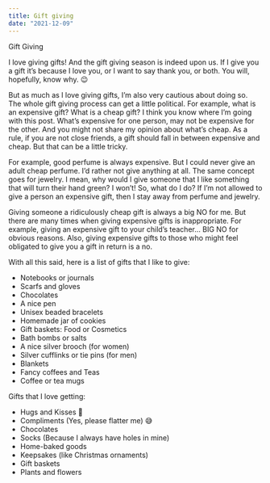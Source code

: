 ```yaml
---
title: Gift giving
date: "2021-12-09"
---
```


Gift Giving

I love giving gifts! And the gift giving season is indeed upon us. If I give you a gift it’s because I love you, or I want to say thank you, or both. You will, hopefully, know why. 😉

But as much as I love giving gifts, I’m also very cautious about doing so. The whole gift giving process can get a little political. For example, what is an expensive gift? What is a cheap gift? 
I think you know where I’m going with this post. What’s expensive for one person, may not be expensive for the other. And you might not share my opinion about what’s cheap. As a rule, if you are not close friends, a gift should fall in between expensive and cheap. But that can be a little tricky. 

For example, good perfume is always expensive. But I could never give an adult cheap perfume. I’d rather not give anything at all. The same concept goes for jewelry. I mean, why would I give someone that I like something that will turn their hand green? I won’t!  So, what do I do? If I’m not allowed to give a person an expensive gift, then I stay away from perfume and jewelry. 

Giving someone a ridiculously cheap gift is always a big NO for me. But there are many times when giving expensive gifts is inappropriate. For example, giving an expensive gift to your child’s teacher… BIG NO for obvious reasons. Also, giving expensive gifts to those who might feel obligated to give you a gift in return is a no. 

With all this said, here is a list of gifts that I like to give:

* Notebooks or journals
* Scarfs and gloves
* Chocolates
* A nice pen
* Unisex beaded bracelets 
* Homemade jar of cookies
* Gift baskets: Food or Cosmetics
* Bath bombs or salts
* A nice silver brooch (for women) 
* Silver cufflinks or tie pins (for men)
* Blankets
* Fancy coffees and Teas 
* Coffee or tea mugs

Gifts that I love getting:
* Hugs and Kisses 🥰
* Compliments (Yes, please flatter me) 😅
* Chocolates
* Socks (Because I always have holes in mine)
* Home-baked goods
* Keepsakes (like Christmas ornaments)
* Gift baskets
* Plants and flowers
